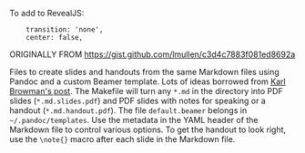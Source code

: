 To add to RevealJS:

        transition: 'none',
        center: false,

<style>
    .reveal h1 {
      font-size: 2em;
    }
    
  .reveal section img {
  box-shadow: none;
  background-color: transparent;
  border: none;
}</style>


ORIGINALLY FROM 
https://gist.github.com/lmullen/c3d4c7883f081ed8692a

Files to create slides and handouts from the same Markdown files using
Pandoc and a custom Beamer template. Lots of ideas borrowed from [Karl
Browman's post][]. The Makefile will turn any `*.md` in the directory 
into PDF slides (`*.md.slides.pdf`) and PDF slides with notes for 
speaking or a handout (`*.md.handout.pdf`). The file `default.beamer` 
belongs in `~/.pandoc/templates`. Use the metadata in the YAML header of 
the Markdown file to control various options. To get the handout to look 
right, use the `\note{}` macro after each slide in the Markdown file.

  [Karl Browman's post]: http://kbroman.wordpress.com/2013/10/07/better-looking-latexbeamer-slides/
